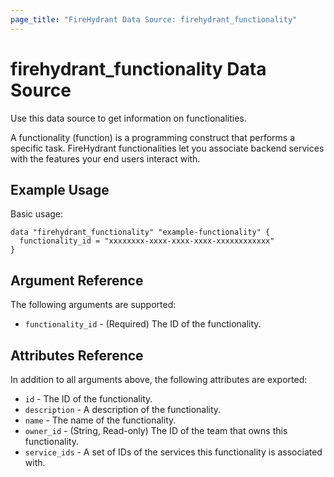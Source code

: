 ```yaml
---
page_title: "FireHydrant Data Source: firehydrant_functionality"
---
```


# firehydrant_functionality Data Source

Use this data source to get information on functionalities.

A functionality (function) is a programming construct that performs a specific task. 
FireHydrant functionalities let you associate backend services with the features your 
end users interact with.

## Example Usage

Basic usage:
```hcl
data "firehydrant_functionality" "example-functionality" {
  functionality_id = "xxxxxxxx-xxxx-xxxx-xxxx-xxxxxxxxxxxx"
}
```

## Argument Reference

The following arguments are supported:

* `functionality_id` - (Required) The ID of the functionality.

## Attributes Reference

In addition to all arguments above, the following attributes are exported:

* `id` - The ID of the functionality.
* `description` - A description of the functionality.
* `name` - The name of the functionality.
* `owner_id` - (String, Read-only) The ID of the team that owns this functionality.
* `service_ids` - A set of IDs of the services this functionality is associated with.
